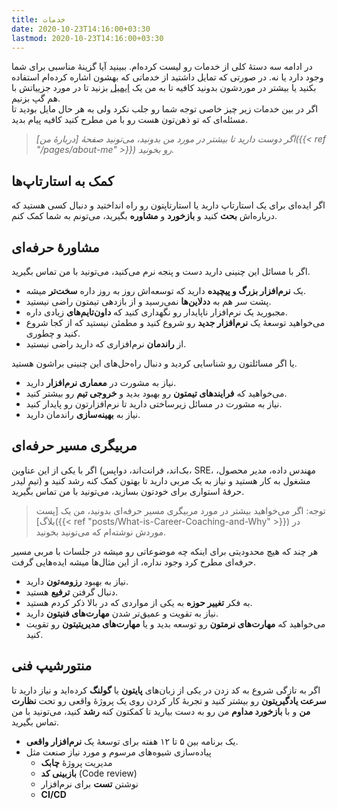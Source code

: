 ```yaml
---
title: خدمات
date: 2020-10-23T14:16:00+03:30
lastmod: 2020-10-23T14:16:00+03:30
---
```


در ادامه سه دستهٔ کلی از خدمات رو لیست کرده‌ام. ببینید آیا گزینهٔ مناسبی برای شما وجود دارد یا نه. در صورتی که تمایل داشتید از خدماتی که بهشون اشاره کرده‌ام استفاده بکنید یا بیشتر در موردشون بدونید کافیه تا به من یک [ایمیل](mailto:mehdy.khoshnoody+blog@gmail.com) بزنید تا در مورد جزییاتش با هم گپ بزنیم.  
اگر در بین خدمات زیر چیز خاصی توجه شما رو جلب نکرد ولی به هر حال مایل بودید تا مسئله‌ای که تو ذهن‌تون هست رو با من مطرح کنید کافیه پیام بدید.

> *اگر دوست دارید تا بیشتر در مورد من بدونید، می‌تونید صفحهٔ [دربارهٔ من]({{< ref "/pages/about-me" >}}) رو بخونید.*

## کمک به استارتاپ‌ها

اگر ایده‌ای برای یک استارتاپ دارید یا استارتاپتون رو راه انداختید و دنبال کسی هستید که درباره‌اش **بحث** کنید و **بازخورد** و **مشاوره** بگیرید، می‌تونم به شما کمک کنم.

## مشاورهٔ حرفه‌ای

اگر با مسائل این چنینی دارید دست و پنجه نرم می‌کنید، می‌تونید با من تماس بگیرید.

* یک **نرم‌افزار بزرگ و پیچیده** دارید که توسعه‌اش روز به روز داره **سخت‌تر** میشه.
* پشت سر هم به **ددلاین‌ها** نمی‌رسید و از بازدهی تیمتون راضی نیستید.
* مجبورید یک نرم‌افزار ناپایدار رو نگهداری کنید که **داون‌تایم‌های** زیادی داره.
* می‌خواهید توسعهٔ یک **نرم‌افزار جدید** رو شروع کنید و مطمئن نیستید که از کجا شروع کنید و چطوری.
* از **راندمان** نرم‌افزاری که دارید راضی نیستید.

یا اگر مسائلتون رو شناسایی کردید و دنبال راه‌حل‌های این چنینی براشون هستید.

* نیاز به مشورت در **معماری نرم‌افزار** دارید.
* می‌خواهید که **فرایند‌های تیمتون** رو بهبود بدید و **خروجی تیم** رو بیشتر کنید.
* نیاز به مشورت در مسائل زیرساختی دارید تا نرم‌افزارتون رو پایدار کنید.
* نیاز به **بهینه‌سازی** راندمان دارید.

## مربیگری مسیر حرفه‌ای

اگر با یکی از این عناوین (بک‌اند، فرانت‌اند، دواپس، SRE، مهندس داده، مدیر محصول، تیم لیدر) مشغول به کار هستید و نیاز به یک مربی دارید تا بهتون کمک کنه رشد کنید و حرفهٔ استواری برای خودتون بسازید، می‌تونید با من تماس بگیرید.

> توجه: اگر می‌خواهید بیشتر در مورد مربیگری مسیر حرفه‌ای بدونید، من یک [پست بلاگ]({{< ref "posts/What-is-Career-Coaching-and-Why" >}}) در موردش نوشته‌ام که می‌تونید بخونید.

هر چند که هیچ محدودیتی برای اینکه چه موضوعاتی رو میشه در جلسات با مربی مسیر حرفه‌ای مطرح کرد وجود نداره، از این مثال‌ها میشه ایده‌هایی گرفت.

* نیاز به بهبود **رزومه‌تون** دارید.
* دنبال گرفتن **ترفیع** هستید.
* به فکر **تغییر حوزه** به یکی از مواردی که در بالا ذکر کردم هستید.
* نیاز به تقویت و عمیق‌تر شدن **مهارت‌های فنیتون** دارید.
* می‌خواهید که **مهارت‌های نرمتون** رو توسعه بدید و یا **مهارت‌های مدیریتیتون** رو تقویت کنید.

## منتورشیپ فنی

اگر به تازگی شروع به کد زدن در یکی از زبان‌های **پایتون** یا **گولنگ** کرده‌اید و نیاز دارید تا **سرعت یادگیریتون** رو بیشتر کنید و تجربهٔ کار کردن روی یک پروژهٔ واقعی رو تحت **نظارت من** و با **بازخورد مداوم** من رو به دست بیارید تا کمکتون کنه **رشد** کنید، می‌تونید با من تماس بگیرید.

* یک برنامه بین ۵ تا ۱۲ هفته برای توسعهٔ یک **نرم‌افزار واقعی**.
* پیاده‌سازی شیوه‌های مرسوم و مورد نیاز صنعت مثل
  * مدیریت پروژهٔ **چابک**
  * **بازبینی کد** (Code review)
  * نوشتن **تست** برای نرم‌افزار
  * **CI/CD**
